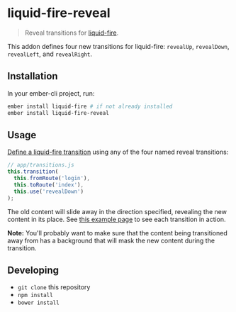 # liquid-fire-reveal

> Reveal transitions for [liquid-fire](https://ef4.github.io/liquid-fire/).

This addon defines four new transitions for liquid-fire: `revealUp`, `revealDown`, `revealLeft`, and `revealRight`.

## Installation

In your ember-cli project, run:

```bash
ember install liquid-fire # if not already installed
ember install liquid-fire-reveal
```

## Usage

[Define a liquid-fire transition](https://ef4.github.io/liquid-fire/#/transition-map) using any of the four named reveal transitions:

```javascript
// app/transitions.js
this.transition(
  this.fromRoute('login'),
  this.toRoute('index'),
  this.use('revealDown')
);
```

The old content will slide away in the direction specified, revealing the new content in its place. See [this example page](http://kevin.pfefferle.co/liquid-fire-reveal/) to see each transition in action.

**Note:** You'll probably want to make sure that the content being transitioned away from has a background that will mask the new content during the transition.

## Developing

* `git clone` this repository
* `npm install`
* `bower install`
